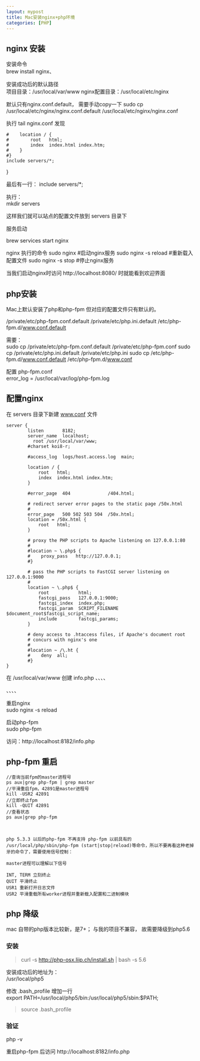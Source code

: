 ```yaml
---
layout: mypost
title: Mac安装nginx+php环境
categories: [PHP]
---
```


## nginx 安装

安装命令  
  brew install nginx、

安装成功后的默认路径  
  项目目录：/usr/local/var/www
  nginx配置目录：/usr/local/etc/nginx

默认只有nginx.conf.default， 需要手动copy一下
  sudo cp /usr/local/etc/nginx/nginx.conf.default  /usr/local/etc/nginx/nginx.conf

执行 tail nginx.conf 发现  

    #    location / {
    #        root   html;
    #        index  index.html index.htm;
    #    }
    #}
    include servers/*;
}

最后有一行： include servers/*;

执行：  
  mkdir servers

这样我们就可以站点的配置文件放到 servers 目录下

服务启动  

  brew services start nginx

nginx 执行的命令
  sudo nginx    #启动nginx服务
  sudo nginx -s reload    #重新载入配置文件
  sudo nginx -s stop    #停止nginx服务

当我们启动nginx时访问 http://localhost:8080/ 时就能看到欢迎界面

## php安装

Mac上默认安装了php和php-fpm 但对应的配置文件只有默认的。  

  /private/etc/php-fpm.conf.default
  /private/etc/php.ini.default
  /etc/php-fpm.d/www.conf.default

需要：  
  sudo cp /private/etc/php-fpm.conf.default /private/etc/php-fpm.conf
  sudo cp /private/etc/php.ini.default /private/etc/php.ini
  sudo cp /etc/php-fpm.d/www.conf.default   /etc/php-fpm.d/www.conf

配置 php-fpm.conf   
  error_log = /usr/local/var/log/php-fpm.log

##  配置nginx

在 servers 目录下新建 www.conf 文件
````
server {
        listen       8182;
        server_name  localhost;
	      root /usr/local/var/www;
        #charset koi8-r;

        #access_log  logs/host.access.log  main;

        location / {
            root   html;
            index  index.html index.htm;
        }

        #error_page  404              /404.html;

        # redirect server error pages to the static page /50x.html
        #
        error_page   500 502 503 504  /50x.html;
        location = /50x.html {
            root   html;
        }

        # proxy the PHP scripts to Apache listening on 127.0.0.1:80
        #
        #location ~ \.php$ {
        #    proxy_pass   http://127.0.0.1;
        #}

        # pass the PHP scripts to FastCGI server listening on 127.0.0.1:9000
        #
        location ~ \.php$ {
            root           html;
            fastcgi_pass   127.0.0.1:9000;
            fastcgi_index  index.php;
            fastcgi_param  SCRIPT_FILENAME  $document_root$fastcgi_script_name;
            include        fastcgi_params;
        }

        # deny access to .htaccess files, if Apache's document root
        # concurs with nginx's one
        #
        #location ~ /\.ht {
        #    deny  all;
        #}
}
````

在 /usr/local/var/www 创建 info.php
、、、、
<?php
  phpinfo();
?>
、、、、

重启nginx   
  sudo nginx -s reload

启动php-fpm  
  sudo php-fpm

访问：http://localhost:8182/info.php 

## php-fpm 重启
````
//查询当前fpm的master进程号
ps aux|grep php-fpm | grep master
//平滑重启fpm，42891是master进程号
kill -USR2 42891
//立即终止fpm
kill -QUIT 42891
//查看状态
ps aux|grep php-fpm
 
 
 
php 5.3.3 以后的php-fpm 不再支持 php-fpm 以前具有的 /usr/local/php/sbin/php-fpm (start|stop|reload)等命令，所以不要再看这种老掉牙的命令了，需要使用信号控制：
 
master进程可以理解以下信号
 
INT, TERM 立刻终止
QUIT 平滑终止
USR1 重新打开日志文件
USR2 平滑重载所有worker进程并重新载入配置和二进制模块
````

## php 降级

mac 自带的php版本比较新，是7+； 与我的项目不兼容， 故需要降级到php5.6

### 安装

> curl -s http://php-osx.liip.ch/install.sh | bash -s 5.6

安装成功后的地址为：   
  /usr/local/php5

修改  .bash_profile 增加一行  
  export PATH=/usr/local/php5/bin:/usr/local/php5/sbin:$PATH;

> source .bash_profile

### 验证

php -v

重启php-fpm 后访问 http://localhost:8182/info.php 